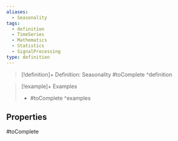 ```yaml
---
aliases:
  - Seasonality
tags:
  - definition
  - TimeSeries
  - Mathematics
  - Statistics
  - SignalProcessing
type: definition
---
```

> [!definition]+ Definition: Seasonality
> #toComplete
^definition

> [!example]+ Examples
> - #toComplete
^examples

## Properties

#toComplete
